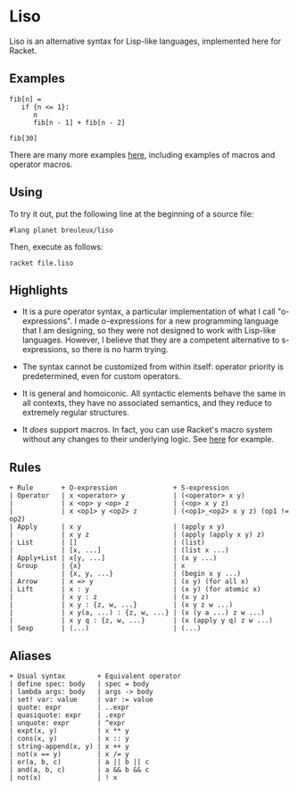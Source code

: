 
Liso
====

Liso is an alternative syntax for Lisp-like languages, implemented
here for Racket.


Examples
--------

    fib[n] =
       if {n <= 1}:
          n
          fib[n - 1] + fib[n - 2]
    
    fib[30]

There are many more examples
[here](https://github.com/breuleux/liso/tree/master/liso/examples),
including examples of macros and operator macros.


Using
-----

To try it out, put the following line at the beginning of a source
file:

    #lang planet breuleux/liso

Then, execute as follows:

    racket file.liso


Highlights
----------

* It is a pure operator syntax, a particular implementation of what I
  call "o-expressions". I made o-expressions for a new programming
  language that I am designing, so they were not designed to work with
  Lisp-like languages. However, I believe that they are a competent
  alternative to s-expressions, so there is no harm trying.

* The syntax cannot be customized from within itself: operator
  priority is predetermined, even for custom operators.

* It is general and homoiconic. All syntactic elements behave the same
  in all contexts, they have no associated semantics, and they reduce
  to extremely regular structures.

* It *does* support macros. In fact, you can use Racket's macro system
  without any changes to their underlying logic. See
  [here](https://github.com/breuleux/liso/blob/master/liso/examples/macros.liso)
  for example.


Rules
-----

    + Rule       + O-expression              + S-expression
    | Operator   | x <operator> y            | (<operator> x y)
    |            | x <op> y <op> z           | (<op> x y z)
    |            | x <op1> y <op2> z         | (<op1>_<op2> x y z) (op1 != op2)
    | Apply      | x y                       | (apply x y)
    |            | x y z                     | (apply (apply x y) z)
    | List       | []                        | (list)
    |            | [x, ...]                  | (list x ...)
    | Apply+List | x[y, ...]                 | (x y ...)
    | Group      | {x}                       | x
    |            | {x, y, ...}               | (begin x y ...)
    | Arrow      | x => y                    | (x y) (for all x)
    | Lift       | x : y                     | (x y) (for atomic x)
    |            | x y : z                   | (x y z)
    |            | x y : {z, w, ...}         | (x y z w ...)
    |            | x y(a, ...) : {z, w, ...} | (x (y a ...) z w ...)
    |            | x y q : {z, w, ...}       | (x (apply y q) z w ...)
    | Sexp       | (...)                     | (...)


Aliases
-------

    + Usual syntax        + Equivalent operator
    | define spec: body   | spec = body
    | lambda args: body   | args -> body
    | set! var: value     | var := value
    | quote: expr         | ..expr
    | quasiquote: expr    | .expr
    | unquote: expr       | ^expr
    | expt(x, y)          | x ** y
    | cons(x, y)          | x :: y
    | string-append(x, y) | x ++ y
    | not(x == y)         | x /= y
    | or(a, b, c)         | a || b || c
    | and(a, b, c)        | a && b && c
    | not(x)              | ! x

